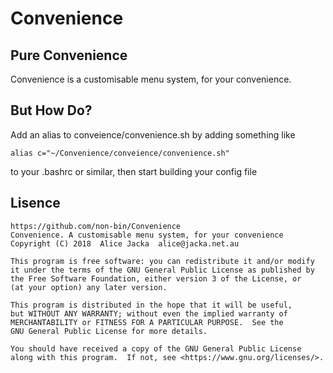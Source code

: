 # Convenience

## Pure Convenience

Convenience is a customisable menu system, for your convenience.

## But How Do?

Add an alias to conveience/convenience.sh by adding something like

    alias c="~/Convenience/conveience/convenience.sh"

to your .bashrc or similar, then start building your config file

## Lisence

    https://github.com/non-bin/Convenience
    Convenience. A customisable menu system, for your convenience
    Copyright (C) 2018  Alice Jacka  alice@jacka.net.au

    This program is free software: you can redistribute it and/or modify
    it under the terms of the GNU General Public License as published by
    the Free Software Foundation, either version 3 of the License, or
    (at your option) any later version.

    This program is distributed in the hope that it will be useful,
    but WITHOUT ANY WARRANTY; without even the implied warranty of
    MERCHANTABILITY or FITNESS FOR A PARTICULAR PURPOSE.  See the
    GNU General Public License for more details.

    You should have received a copy of the GNU General Public License
    along with this program.  If not, see <https://www.gnu.org/licenses/>.
